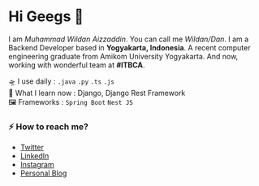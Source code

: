 # Hi Geegs 👋

I am _Muhammad Wildan Aizzaddin_. You can call me _Wildan/Dan_. I am a Backend Developer based in **Yogyakarta, Indonesia**. A recent computer engineering graduate from Amikom University Yogyakarta. And now, working with wonderful team at **#ITBCA**. 

🛸 I use daily : `.java` `.py` `.ts` `.js` <br>
🌱 What I learn now : Django, Django Rest Framework <br>
🖼 Frameworks : `Spring Boot` `Nest JS`

### ⚡ How to reach me?
- [Twitter](https://www.twitter.com/wildanaizzaddin)
- [LinkedIn](https://www.linkedin.com/p/aizzaddin)
- [Instagram](https://www.instagram.com/wildanaizzaddin)
- [Personal Blog](https://www.holydans.com)

